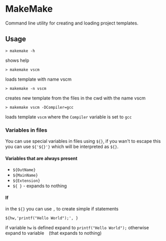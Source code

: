 # MakeMake

Command line utility for creating and loading project templates.

## Usage
```shell
> makemake -h
```
shows help

```shell
> makemake vscm
```
loads template with name vscm

```shell
> makemake -n vscm
```
creates new template from the files in the cwd with the name vscm

```shell
> makemake vscm -DCompiler=gcc
```
loads template `vscm` where the `Compiler` variable is set to `gcc`

### Variables in files
You can use special variables in files using `${}`, if you wan't to escape this you can use `${'${}'}` which will be interpreted as `${}`.

#### Variables that are always present
- `${OutName}`
- `${MainName}`
- `${Extension}`
- `${ }` - expands to nothing

#### If
in the `${}` you can use `,` to create simple if statements

```
${hw,'printf("Hello World");', }
```
if variable `hw` is defined expand to `printf("Hello World");` otherwise expand to variable ` ` (that expands to nothing)
